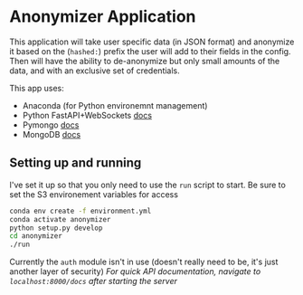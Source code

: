 # Anonymizer Application

This application will take user specific data (in JSON format) and anonymize it based on the (`hashed:`) prefix the user will add to their fields in the config.
Then will have the ability to de-anonymize but only small amounts of the data, and with an exclusive set of credentials.

This app uses:

- Anaconda (for Python environemnt management)
- Python FastAPI+WebSockets [docs](https://fastapi.tiangolo.com/)
- Pymongo [docs](https://pymongo.readthedocs.io/en/stable/)
- MongoDB [docs](https://docs.mongodb.com/manual/)


## Setting up and running

I've set it up so that you only need to use the `run` script to start.
Be sure to set the S3 environement variables for access

```bash
conda env create -f environment.yml
conda activate anonymizer
python setup.py develop
cd anonymizer
./run
```

Currently the `auth` module isn't in use (doesn't really need to be, it's just another layer of security)
_For quick API documentation, navigate to `localhost:8000/docs` after starting the server_

